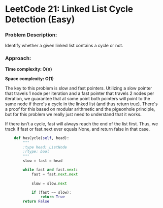# LeetCode 21: Linked List Cycle Detection (Easy)
### Problem Description:

Identify whether a given linked list contains a cycle or not.

### Approach:

**Time complexity: O(n)**

**Space complexity: O(1)**

The key to this problem is slow and fast pointers. Utilizing a slow pointer that travels 1 node per iteration and a fast pointer that 
travels 2 nodes per iteration, we guarantee that at some point both pointers will point to the same node if there's a cycle in the linked
list (and thus return true). There's a proof for this based on modular arithmetic and the pigeonhole principle, but for this problem we really just need to understand
that it works. 

If there isn't a cycle, fast will always reach the end of the list first. Thus, we track if fast or fast.next ever equals None, and return
false in that case.


``` python
    def hasCycle(self, head):
        """
        :type head: ListNode
        :rtype: bool
        """
        slow = fast = head

        while fast and fast.next:
            fast = fast.next.next
            
            slow = slow.next

            if (fast == slow):
                return True
        return False

```

